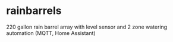 # rainbarrels
220 gallon rain barrel array with level sensor and 2 zone watering automation (MQTT, Home Assistant)

